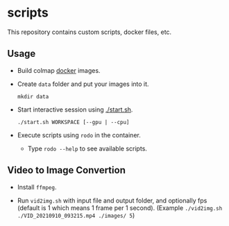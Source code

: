 # scripts

This repository contains custom scripts, docker files, etc. 

## Usage

- Build colmap [docker](./docker) images.

- Create `data` folder and put your images into it.

      mkdir data

- Start interactive session using [./start.sh](./start.sh).

      ./start.sh WORKSPACE [--gpu | --cpu]

- Execute scripts using `rodo` in the container.
  - Type `rodo --help` to see available scripts.

## Video to Image Convertion

- Install `ffmpeg`.

- Run `vid2img.sh` with input file and output folder, and optionally fps (default is 1 which means 1 frame per 1 second). (Example `./vid2img.sh ./VID_20210910_093215.mp4 ./images/ 5`)